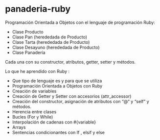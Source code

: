 # panaderia-ruby

Programación Orientada a Objetos con el lenguaje de programación Ruby:

 * Clase Producto
 * Clase Pan (herededada de Producto)
 * Clase Tarta (herededada de Producto)
 * Clase Desayuno (herededada de Producto)
 * Clase Panadería

Cada una con su constructor, atributos, getter, setter y métodos.

Lo que he aprendido con Ruby :

 - Que tipo de lenguaje es y para que se utiliza 
 - Programación Orientada a Objetos con Ruby
 - Creación de variables
 - Creación de Getter y Setter con accesorios (attr_accessor)
 - Creación del constructor, asignación de atributos con “@“ y “self” y métodos.
 - Herencia entre clases 
 - Bucles (For y While)
 - Interpolación de cadenas con #{variable}
 - Arrays
 - Sentencias condicionantes con If , elsif y else
